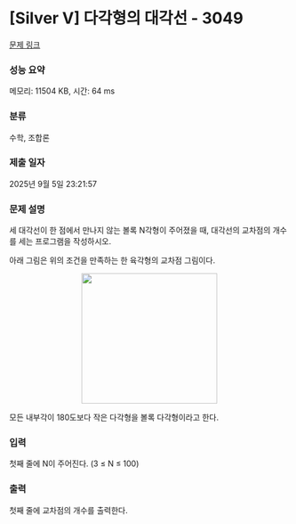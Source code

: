 # [Silver V] 다각형의 대각선 - 3049 

[문제 링크](https://www.acmicpc.net/problem/3049) 

### 성능 요약

메모리: 11504 KB, 시간: 64 ms

### 분류

수학, 조합론

### 제출 일자

2025년 9월 5일 23:21:57

### 문제 설명

<p>세 대각선이 한 점에서 만나지 않는 볼록 N각형이 주어졌을 때, 대각선의 교차점의 개수를 세는 프로그램을 작성하시오.</p>

<p>아래 그림은 위의 조건을 만족하는 한 육각형의 교차점 그림이다.</p>

<p style="text-align: center;"><img alt="" src="https://upload.acmicpc.net/2afc17c7-9814-4678-b876-b082ea89b995/-/preview/" style="width: 244px; height: 234px;"></p>

<p>모든 내부각이 180도보다 작은 다각형을 볼록 다각형이라고 한다.</p>

### 입력 

 <p>첫째 줄에 N이 주어진다. (3 ≤ N ≤ 100)</p>

### 출력 

 <p>첫째 줄에 교차점의 개수를 출력한다.</p>


